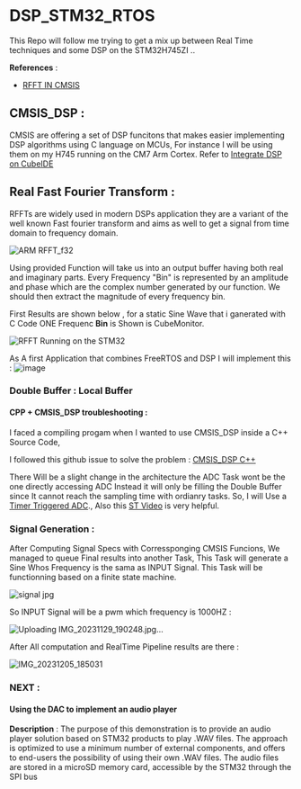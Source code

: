 # DSP_STM32_RTOS
This Repo will follow me trying to get a mix up between Real Time techniques and some DSP on the STM32H745ZI ..

**References** :
* [RFFT IN CMSIS](https://elastic-notes.blogspot.com/2019/04/rfft-in-cmsis-dsp-part-1_22.html)
  


## CMSIS_DSP : 

CMSIS are offering a set of DSP funcitons that makes easier implementing DSP algorithms using C language on MCUs,
For instance I will be using them on my H745 running on the CM7 Arm Cortex.
Refer to  [Integrate DSP on CubeIDE](https://community.st.com/t5/stm32-mcus/configuring-dsp-libraries-on-stm32cubeide/ta-p/49637)

## Real Fast Fourier Transform :

RFFTs are widely used in modern DSPs application they are a variant of the well known Fast fourier transform and aims as well to get a signal from time domain to frequency domain.

![ARM RFFT_f32](https://github.com/oussemajelassi/DSP_STM32_RTOS/assets/100140668/fe86019f-3365-4710-a9b9-3d12980fd629)

Using provided Function will take us into an output buffer having both real and imaginary parts.
Every Frequency "Bin" is represented by an amplitude and phase which are the complex number generated by our function.
We should then extract the magnitude of every frequency bin.

First Results are shown below , for a static Sine Wave that i ganerated with C Code ONE Frequenc **Bin** is Shown is CubeMonitor.

![RFFT Running on the STM32](https://github.com/oussemajelassi/DSP_STM32_RTOS/assets/100140668/8483ebe9-b994-4fdb-a531-df69acfb0968)

As A first Application that combines FreeRTOS and DSP I will implement this : 
![image](https://github.com/oussemajelassi/DSP_STM32_RTOS/assets/100140668/fcd71c47-dbad-4073-900a-6dd00fdcd4df)

### Double Buffer : Local Buffer

 #### CPP + CMSIS_DSP troubleshooting : 

I faced a compiling progam when I wanted to use CMSIS_DSP inside a C++ Source Code, 

I followed this github issue to solve the problem :  [CMSIS_DSP C++](https://github.com/ARM-software/CMSIS_5/issues/617) 

There Will be a slight change in the architecture the ADC Task wont be the one directly accessing ADC Instead it will only be filling the Double Buffer since It cannot reach the sampling time with ordianry tasks.
So, I will Use a [Timer Triggered ADC](https://community.st.com/t5/stm32-mcus/using-timers-to-trigger-adc-conversions-periodically/ta-p/49889)., Also this [ST Video](https://www.youtube.com/watch?v=Yt5cHkmtqlA) is very helpful.

### Signal Generation : 

After Computing Signal Specs with Corressponging CMSIS Funcions, We managed to queue Final results into another Task, This Task will generate a Sine Whos Frequency is the sama as INPUT Signal.
This Task will be functionning based on a finite state machine.

![signal jpg](https://github.com/oussemajelassi/DSP_STM32_RTOS/assets/100140668/2ccb5fe7-d5b0-4623-a5c8-4e16b8b912ed)
 
 So INPUT Signal will be a pwm which frequency is 1000HZ : 
 
 ![Uploading IMG_20231129_190248.jpg…]()


 After All computation and RealTime Pipeline results are there : 
 
 ![IMG_20231205_185031](https://github.com/oussemajelassi/DSP_STM32_RTOS/assets/100140668/077015f9-a41c-409d-95ba-0d85db5791e0)



### NEXT : 
#### Using the DAC to implement an audio player
**Description** : 
The purpose of this demonstration is to provide an audio player solution based on STM32
products to play .WAV files. The approach is optimized to use a minimum number of
external components, and offers to end-users the possibility of using their own .WAV files.
The audio files are stored in a microSD memory card, accessible by the STM32 through the
SPI bus

